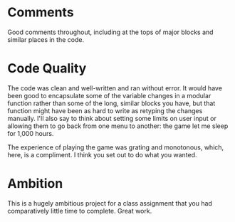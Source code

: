 # Comments
Good comments throughout, including at the tops of major blocks and similar places in the code.

# Code Quality
The code was clean and well-written and ran without error. It would have been good to encapsulate some of the variable changes in a modular function rather than some of the long, similar blocks you have, but that function might have been as hard to write as retyping the changes manually. I'll also say to think about setting some limits on user input or allowing them to go back from one menu to another: the game let me sleep for 1,000 hours.

The experience of playing the game was grating and monotonous, which, here, is a compliment. I think you set out to do what you wanted.

# Ambition
This is a hugely ambitious project for a class assignment that you had comparatively little time to complete. Great work.
